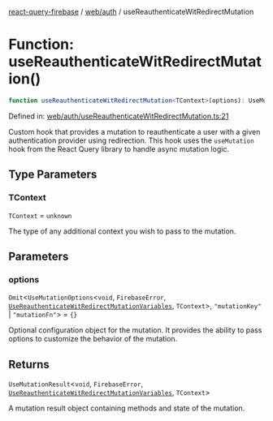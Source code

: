 [react-query-firebase](../../../modules.md) / [web/auth](../index.md) / useReauthenticateWitRedirectMutation

# Function: useReauthenticateWitRedirectMutation()

```ts
function useReauthenticateWitRedirectMutation<TContext>(options): UseMutationResult<void, FirebaseError, UseReauthenticateWitRedirectMutationVariables, TContext>
```

Defined in: [web/auth/useReauthenticateWitRedirectMutation.ts:21](https://github.com/vpishuk/react-query-firebase/blob/47ed1ecd8b83d68dd4237e8eb73f6aa6dea2c1fa/web/auth/useReauthenticateWitRedirectMutation.ts#L21)

Custom hook that provides a mutation to reauthenticate a user with a given authentication provider using redirection.
This hook uses the `useMutation` hook from the React Query library to handle async mutation logic.

## Type Parameters

### TContext

`TContext` = `unknown`

The type of any additional context you wish to pass to the mutation.

## Parameters

### options

`Omit`\<`UseMutationOptions`\<`void`, `FirebaseError`, [`UseReauthenticateWitRedirectMutationVariables`](../type-aliases/UseReauthenticateWitRedirectMutationVariables.md), `TContext`\>, `"mutationKey"` \| `"mutationFn"`\> = `{}`

Optional configuration object for the mutation. It provides the ability to pass options to customize the behavior of the mutation.

## Returns

`UseMutationResult`\<`void`, `FirebaseError`, [`UseReauthenticateWitRedirectMutationVariables`](../type-aliases/UseReauthenticateWitRedirectMutationVariables.md), `TContext`\>

A mutation result object containing methods and state of the mutation.
